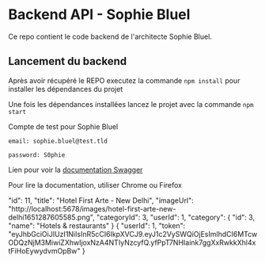 # Backend API - Sophie Bluel

Ce repo contient le code backend de l'architecte Sophie Bluel. 

## Lancement du backend

Après avoir récupéré le REPO executez la commande `npm install` pour installer les dépendances du projet

Une fois les dépendances installées lancez le projet avec la commande `npm start`

Compte de test pour Sophie Bluel

```
email: sophie.bluel@test.tld

password: S0phie 
```
Lien pour voir la
[documentation Swagger](http://localhost:5678/api-docs/)

Pour lire la documentation, utiliser Chrome ou Firefox

"id": 11,
    "title": "Hotel First Arte - New Delhi",
    "imageUrl": "http://localhost:5678/images/hotel-first-arte-new-delhi1651287605585.png",
    "categoryId": 3,
    "userId": 1,
    "category": {
      "id": 3,
      "name": "Hotels & restaurants"
    }
  {
  "userId": 1,
  "token": "eyJhbGciOiJIUzI1NiIsInR5cCI6IkpXVCJ9.eyJ1c2VySWQiOjEsImlhdCI6MTcwODQzNjM3MiwiZXhwIjoxNzA4NTIyNzcyfQ.yfPpT7NHIaink7ggXxRwkkXhl4xtFiHoEywydvmOpBw"
}